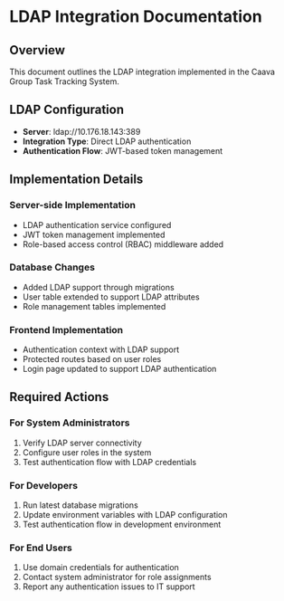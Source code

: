 # LDAP Integration Documentation

## Overview
This document outlines the LDAP integration implemented in the Caava Group Task Tracking System.

## LDAP Configuration
- **Server**: ldap://10.176.18.143:389
- **Integration Type**: Direct LDAP authentication
- **Authentication Flow**: JWT-based token management

## Implementation Details

### Server-side Implementation
- LDAP authentication service configured
- JWT token management implemented
- Role-based access control (RBAC) middleware added

### Database Changes
- Added LDAP support through migrations
- User table extended to support LDAP attributes
- Role management tables implemented

### Frontend Implementation
- Authentication context with LDAP support
- Protected routes based on user roles
- Login page updated to support LDAP authentication

## Required Actions

### For System Administrators
1. Verify LDAP server connectivity
2. Configure user roles in the system
3. Test authentication flow with LDAP credentials

### For Developers
1. Run latest database migrations
2. Update environment variables with LDAP configuration
3. Test authentication flow in development environment

### For End Users
1. Use domain credentials for authentication
2. Contact system administrator for role assignments
3. Report any authentication issues to IT support